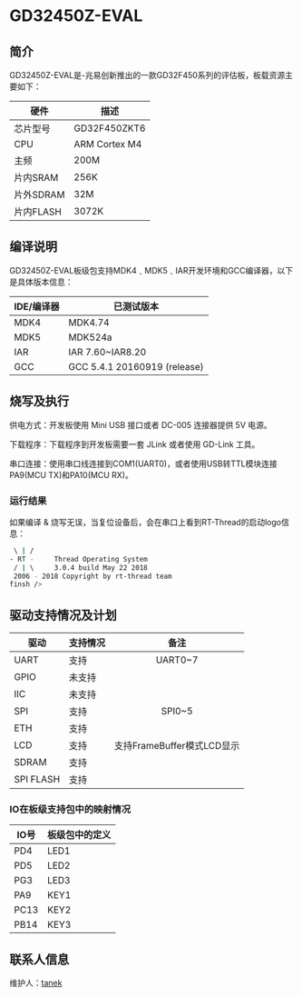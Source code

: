 # GD32450Z-EVAL

## 简介

GD32450Z-EVAL是-兆易创新推出的一款GD32F450系列的评估板，板载资源主要如下：

| 硬件      | 描述          |
| --------- | ------------- |
| 芯片型号  | GD32F450ZKT6  |
| CPU       | ARM Cortex M4 |
| 主频      | 200M          |
| 片内SRAM  | 256K          |
| 片外SDRAM | 32M           |
| 片内FLASH | 3072K         |

## 编译说明

GD32450Z-EVAL板级包支持MDK4﹑MDK5﹑IAR开发环境和GCC编译器，以下是具体版本信息：

| IDE/编译器 | 已测试版本                   |
| ---------- | ---------------------------- |
| MDK4       | MDK4.74                      |
| MDK5       | MDK524a                      |
| IAR        | IAR 7.60~IAR8.20             |
| GCC        | GCC 5.4.1 20160919 (release) |

## 烧写及执行

供电方式：开发板使用 Mini USB 接口或者 DC-005 连接器提供 5V 电源。

下载程序：下载程序到开发板需要一套 JLink 或者使用 GD-Link 工具。

串口连接：使用串口线连接到COM1(UART0)，或者使用USB转TTL模块连接PA9(MCU TX)和PA10(MCU RX)。

### 运行结果

如果编译 & 烧写无误，当复位设备后，会在串口上看到RT-Thread的启动logo信息：

```bash
 \ | /
- RT -     Thread Operating System
 / | \     3.0.4 build May 22 2018
 2006 - 2018 Copyright by rt-thread team
finsh />

```
## 驱动支持情况及计划

| 驱动      | 支持情况 |            备注            |
| --------- | -------- | :------------------------: |
| UART      | 支持     |          UART0~7           |
| GPIO      | 未支持   |                            |
| IIC       | 未支持   |                            |
| SPI       | 支持     |           SPI0~5           |
| ETH       | 支持     |                            |
| LCD       | 支持     | 支持FrameBuffer模式LCD显示 |
| SDRAM     | 支持     |                            |
| SPI FLASH | 支持     |                            |

### IO在板级支持包中的映射情况

| IO号 | 板级包中的定义 |
| ---- | -------------- |
| PD4  | LED1           |
| PD5  | LED2           |
| PG3  | LED3           |
| PA9  | KEY1           |
| PC13 | KEY2           |
| PB14 | KEY3           |

## 联系人信息

维护人：[tanek](https://github.com/liangyongxiang)
